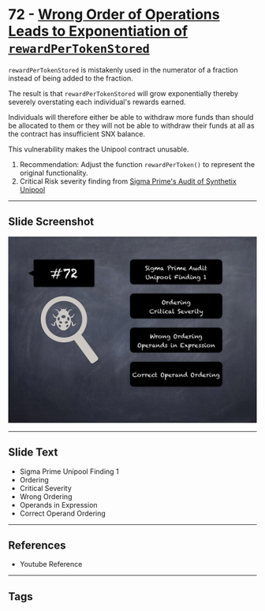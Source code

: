 
# 72 - [Wrong Order of Operations Leads to Exponentiation of `rewardPerTokenStored`](./Wrong%20Order%20of%20Operations%20Leads%20to%20Exponentiation%20of%20`rewardPerTokenStored`.md)

`rewardPerTokenStored` is mistakenly used in the numerator of a fraction instead of being added to the fraction. 

The result is that `rewardPerTokenStored` will grow exponentially thereby severely overstating each individual's rewards earned. 

Individuals will therefore either be able to withdraw more funds than should be allocated to them or they will not be able to withdraw their funds at all as the contract has insufficient SNX balance. 

This vulnerability makes the Unipool contract unusable.

1. Recommendation: Adjust the function `rewardPerToken()` to represent the original functionality.
2. Critical Risk severity finding from [Sigma Prime's Audit of Synthetix Unipool](https://github.com/sigp/public-audits/blob/master/synthetix/unipool/review.pdf)
___
## Slide Screenshot
![072.png](../../images/7.%20Audit%20Findings%20101/072.png)
___
## Slide Text
- Sigma Prime Unipool Finding 1
- Ordering
- Critical Severity
- Wrong Ordering
- Operands in Expression
- Correct Operand Ordering
___
## References
- Youtube Reference
___
## Tags
